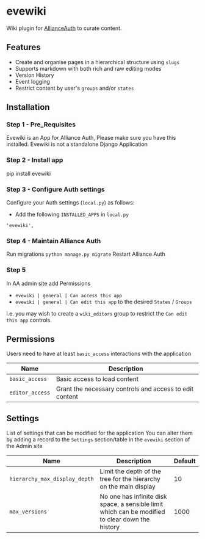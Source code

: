 # evewiki

Wiki plugin for [AllianceAuth](https://gitlab.com/allianceauth/allianceauth) to curate content.

## Features

- Create and organise pages in a hierarchical structure using `slugs`
- Supports markdown with both rich and raw editing modes
- Version History
- Event logging
- Restrict content by user's `groups` and/or `states`

## Installation

### Step 1 - Pre_Requisites

Evewiki is an App for Alliance Auth, Please make sure you have this installed. Evewiki is not a standalone Django Application

### Step 2 - Install app

pip install evewiki

### Step 3 - Configure Auth settings

Configure your Auth settings (`local.py`) as follows:

- Add the following `INSTALLED_APPS` in `local.py`

```plaintext
'evewiki',
```

### Step 4 - Maintain Alliance Auth

Run migrations `python manage.py migrate`
Restart Alliance Auth

### Step 5

In AA admin site add Permissions
- `evewiki | general | Can access this app`
- `evewiki | general | Can edit this app`
to the desired `States` / `Groups`

i.e. you may wish to create a `wiki_editors` group to restrict the `Can edit this app` controls.

## Permissions

Users need to have at least `basic_access` interactions with the application

| Name                  | Description                                              |
|-----------------------|----------------------------------------------------------|
| `basic_access`        | Basic access to load content                             |
| `editor_access`       | Grant the necessary controls and access to edit content  |


## Settings

List of settings that can be modified for the application
You can alter them by adding a record to the `Settings` section/table in the `evewiki` section of the Admin site

| Name                          | Description                                                                                      | Default |
|-------------------------------|--------------------------------------------------------------------------------------------------|---------|
| `hierarchy_max_display_depth` | Limit the depth of the tree for the hierarchy on the main display                                | 10      |
| `max_versions`                | No one has infinite disk space, a sensible limit which can be modified to clear down the history | 1000    |
